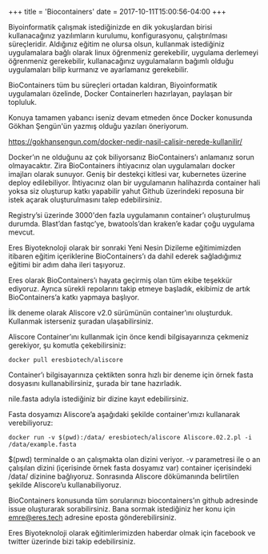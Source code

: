 +++
title = 'Biocontainers'
date = 2017-10-11T15:00:56-04:00
+++

Biyoinformatik çalışmak istediğinizde en dik yokuşlardan birisi kullanacağınız yazılımların kurulumu, konfigurasyonu, çalıştırılması süreçleridir. Aldığınız eğitim ne olursa olsun, kullanmak istediğiniz uygulamalara bağlı olarak linux öğrenmeniz gerekebilir, uygulama derlemeyi öğrenmeniz gerekebilir, kullanacağınız uygulamaların bağımlı olduğu uygulamaları bilip kurmanız ve ayarlamanız gerekebilir.

BioContainers tüm bu süreçleri ortadan kaldıran, Biyoinformatik uygulamaları özelinde, Docker Containerlerı hazırlayan, paylaşan bir topluluk.

Konuya tamamen yabancı iseniz devam etmeden önce Docker konusunda Gökhan Şengün'ün yazmış olduğu yazıları öneriyorum.

https://gokhansengun.com/docker-nedir-nasil-calisir-nerede-kullanilir/


Docker’ın ne olduğunu az çok biliyorsanız BioContainers’ı anlamanız sorun olmayacaktır. Zira BioContainers ihtiyacınız olan uygulamaları docker imajları olarak sunuyor. Geniş bir destekçi kitlesi var, kubernetes üzerine deploy edilebiliyor. İhtiyacınız olan bir uygulamanın halihazırda container hali yoksa siz oluşturup katkı yapabilir yahut Github üzerindeki reposuna bir istek açarak oluşturulmasını talep edebilirsiniz.

Registry’si üzerinde 3000'den fazla uygulamanın container’ı oluşturulmuş durumda. Blast’dan fastqc’ye, bwatools’dan kraken’e kadar çoğu uygulama mevcut.

Eres Biyoteknoloji olarak bir sonraki Yeni Nesin Dizileme eğitimimizden itibaren eğitim içeriklerine BioContainers’ı da dahil ederek sağladığımız eğitimi bir adım daha ileri taşıyoruz.

Eres olarak BioContainers’ı hayata geçirmiş olan tüm ekibe teşekkür ediyoruz. Ayrıca sürekli repolarını takip etmeye başladık, ekibimiz de artık BioContainers’a katkı yapmaya başlıyor.

İlk deneme olarak Aliscore v2.0 sürümünün container’ını oluşturduk. Kullanmak isterseniz şuradan ulaşabilirsiniz.

Aliscore Container’ını kullanmak için önce kendi bilgisayarınıza çekmeniz gerekiyor, şu komutla çekebilirsiniz:

```
docker pull eresbiotech/aliscore
```

Container’ı bilgisayarınıza çektikten sonra hızlı bir deneme için örnek fasta dosyasını kullanabilirsiniz, şurada bir tane hazırladık.


nile.fasta adıyla istediğiniz bir dizine kayıt edebilirsiniz. 


Fasta dosyamızı Aliscore’a aşağıdaki şekilde container’ımızı kullanarak verebiliyoruz:

`docker run -v $(pwd):/data/ eresbiotech/aliscore Aliscore.02.2.pl -i /data/example.fasta`

$(pwd) terminalde o an çalışmakta olan dizini veriyor. -v parametresi ile o an çalışılan dizini (içerisinde örnek fasta dosyamız var) container içerisindeki /data/ dizinine bağlıyoruz. Sonrasında Aliscore dökümanında belirtilen şekilde Aliscore’u kullanabiliyoruz.

BioContainers konusunda tüm sorularınızı biocontainers’ın github adresinde issue oluşturarak sorabilirsiniz. Bana sormak istediğiniz her konu için emre@eres.tech adresine eposta gönderebilirsiniz.

Eres Biyoteknoloji olarak eğitimlerimizden haberdar olmak için facebook ve twitter üzerinde bizi takip edebilirsiniz.
